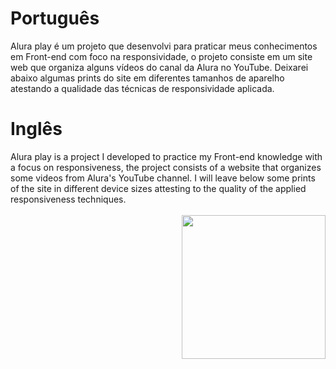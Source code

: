 <h1>Português</h1>
Alura play é um projeto que desenvolvi para praticar meus conhecimentos em Front-end com foco na responsividade, 
o projeto consiste em um site web que organiza alguns vídeos do canal da Alura no YouTube.
Deixarei abaixo algumas prints do site em diferentes tamanhos de aparelho atestando a qualidade das técnicas de responsividade aplicada.<br>

<h1>Inglês</h1>
Alura play is a project I developed to practice my Front-end knowledge with a focus on responsiveness,
the project consists of a website that organizes some videos from Alura's YouTube channel.
I will leave below some prints of the site in different device sizes attesting to the quality of the applied responsiveness techniques.<br>
<br>

<div align= "right">
<img src="https://github.com/ZacSv/alura-play/assets/71881016/f897daf4-a318-4499-8633-7fde2502387c.png" width = "230px" />
</div>



  

